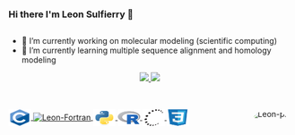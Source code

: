 ### Hi there I'm Leon Sulfierry 👋

##
- 🔭 I’m currently working on molecular modeling (scientific computing)
- 🌱 I’m currently learning multiple sequence alignment and homology modeling

<div align="center">
  <a href="https://github.com/poeiradonorte">
  <img height="180em" src="https://github-readme-stats.vercel.app/api?username=poeiradonorte&show_icons=true&theme=dark&include_all_commits=true&count_private=true"/>
  <img height="180em" src="https://github-readme-stats.vercel.app/api/top-langs/?username=poeiradonorte&layout=compact&langs_count=7&theme=dark"/>
</div>

 ##

 <div style="display: inline_block"><br>
  <img align="center" alt="Leon-C" height="30" width="40" src="https://raw.githubusercontent.com/devicons/devicon/master/icons/c/c-original.svg">
  <img align="center" alt="Leon-Fortran" height="30" width="40" src="https://img.shields.io/badge/Fortran-%23734F96.svg">
  <img align="center" alt="Leon-Python" height="30" width="40" src="https://raw.githubusercontent.com/devicons/devicon/master/icons/python/python-original.svg">
  <img align="center" alt="Leon-R" height="30" width="40" src="https://raw.githubusercontent.com/devicons/devicon/master/icons/r/r-original.svg">
  <img align="center" alt="Rafa-SSH" height="30" width="40" src="https://raw.githubusercontent.com/devicons/devicon/master/icons/ssh/ssh-original.svg">
  <img align="center" alt="Rafa-CSS" height="30" width="40" src="https://raw.githubusercontent.com/devicons/devicon/master/icons/css3/css3-original.svg">
  <img align="right" alt="Leon-pic" height="150" style="border-radius:50px;" 
</div>

  ##
  

